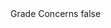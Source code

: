 <?xml version="1.0" encoding="UTF-8"?>
<CustomMetadata xmlns="http://soap.sforce.com/2006/04/metadata">
    <label>Grade Concerns</label>
    <protected>false</protected>
</CustomMetadata>
